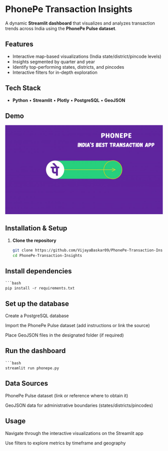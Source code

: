 # PhonePe Transaction Insights

A dynamic **Streamlit dashboard** that visualizes and analyzes transaction trends across India using the **PhonePe Pulse dataset**.

##  Features

-  Interactive map-based visualizations (India state/district/pincode levels)  
-  Insights segmented by quarter and year  
-  Identify top-performing states, districts, and pincodes  
-  Interactive filters for in-depth exploration

##  Tech Stack

- **Python** • **Streamlit** • **Plotly** • **PostgreSQL** • **GeoJSON**

##  Demo

![Dashboard Preview](phonepe.png)

##  Installation & Setup

1. **Clone the repository**  
   ```bash
   git clone https://github.com/VijayaBaskar09/PhonePe-Transaction-Insights.git
   cd PhonePe-Transaction-Insights

## Install dependencies
    ```bash
    pip install -r requirements.txt

## Set up the database

Create a PostgreSQL database

Import the PhonePe Pulse dataset (add instructions or link the source)

Place GeoJSON files in the designated folder (if required)

## Run the dashboard
    ```bash
    streamlit run phonepe.py


## Data Sources
PhonePe Pulse dataset (link or reference where to obtain it)

GeoJSON data for administrative boundaries (states/districts/pincodes)

## Usage
Navigate through the interactive visualizations on the Streamlit app

Use filters to explore metrics by timeframe and geography
